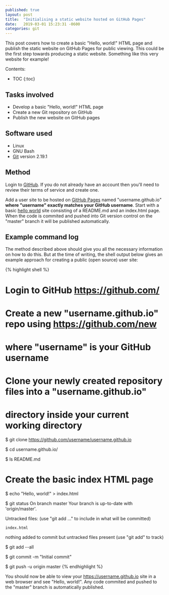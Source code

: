 ```yaml
---
published: true 
layout: post
title:  "Initialising a static website hosted on GitHub Pages"
date:   2019-03-01 15:23:31 -0600
categories: git
---
```


This post covers how to create a basic "Hello, world!" HTML page and publish the static website on GitHub Pages for public viewing.
This could be the first step towards producing a static website. 
Something like this very website for example!   

Contents:
* TOC
{:toc}

## Tasks involved

- Develop a basic "Hello, world!" HTML page
- Create a new Git repository on GitHub
- Publish the new website on GitHub pages

## Software used

- Linux
- GNU Bash
- [Git](https://git-scm.com) version 2.19.1

## Method

Login to [GitHub](https://github.com/). 
If you do not already have an account then you'll need to review their terms of service and create one.

Add a user site to be hosted on [GitHub Pages](https://pages.github.com/) named "username.github.io" **where "username" exactly matches your GitHub username**.
Start with a basic [hello world](https://guides.github.com/activities/hello-world) site consisting of a README.md and an index.html page.
When the code is commited and pushed into Git version control on the "master" branch it will be published automatically.

## Example command log 

The method described above should give you all the necessary information on how to do this.
But at the time of writing, the shell output below gives an example approach for creating a public (open source) user site:

{% highlight shell %}
# Login to GitHub https://github.com/
# Create a new "username.github.io" repo using https://github.com/new
# where "username" is your GitHub username

# Clone your newly created repository files into a "username.github.io" 
# directory inside your current working directory
$ git clone https://github.com/username/username.github.io

$ cd username.github.io/

$ ls
README.md

# Create the basic index HTML page
$ echo "Hello, world!" > index.html

$ git status
On branch master
Your branch is up-to-date with 'origin/master'.

Untracked files:
  (use "git add <file>..." to include in what will be committed)

	index.html

nothing added to commit but untracked files present (use "git add" to track)

$ git add --all

$ git commit -m "Initial commit"

$ git push -u origin master
{% endhighlight %}

You should now be able to view your https://username.github.io site in a web browser and see "Hello, world!".
Any code commited and pushed to the "master" branch is automatically published.
